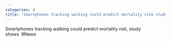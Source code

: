 ```yaml
---
categories: d
title: "Smartphones tracking walking could predict mortality risk study shows  9News"
---
```

Smartphones tracking walking could predict mortality risk, study shows&nbsp;&nbsp;9News